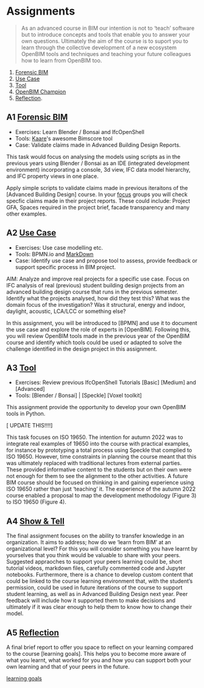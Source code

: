 # Assignments

>As an advanced course in BIM our intention is not to ‘teach’ software but to introduce concepts and tools that enable you to answer your own questions. Ultimately the aim of the course is to suport you to learn through the collective development of a new ecosystem OpenBIM tools and techniques and teaching your future colleagues how to learn from OpenBIM too.

1. [Forensic BIM](/Assignments/A1)
2. [Use Case](/Assignments/A2)
3. [Tool](/Assignments/A3)
4. [OpenBIM Champion](/Assignments/A4)
5. [Reflection](/Assignments/A5).


## A1	[Forensic BIM](A1)
* Exercises: Learn Blender / Bonsai and IfcOpenShell
* Tools: [Kaare](https://github.com/KaareH)'s awesome Bimscore tool
* Case: Validate claims made in Advanced Building Design Reports.

This task would focus on analysing the models using scripts as in the previous years using Blender / Bonsai as an IDE (integrated development environment) incorporating a console, 3d view, IFC data model hierarchy, and IFC property views in one place.

Apply simple scripts to validate claims made in previous iteraitons of the [Advanced Building Design] course. In your [focus](/Focus/) groups you will check specfic claims made in their project reports. These could include: Project GFA, Spaces required in the project brief, facade transparency and many other examples. 

## A2	[Use Case](A2)
* Exercises: Use case modelling etc.
* Tools: BPMN.io and [MarkDown](/Concepts/Markdown)
* Case: Identify use case and propose tool to assess, provide feedback or support specific process in BIM project.

AIM: Analyze and improve real projects for a specific use case.
Focus on IFC analysis of real (previous) student building design projects from an advanced building design course that runs in the previous semester. Identify what the projects analysed, how did they test this? What was the domain focus of the investigation? Was it structural, energy and indoor, daylight, acoustic, LCA/LCC or something else? 

In this assignment, you will be introduced to [BPMN] and use it to document the use case and explore the role of experts in [OpenBIM]. Following this, you will review OpenBIM tools made in the previous year of the OpenBIM course and identify which tools could be used or adapted to solve the challenge identified in the design project in this assignment.

## A3	[Tool](A3)
* Exercises: Review previous IfcOpenShell Tutorials [Basic] [Medium] and [Advanced]
* Tools: [Blender / Bonsai] | [Speckle] [Voxel toolkit]

This assignment provide the opportunity to develop your own OpenBIM tools in Python.

[ UPDATE THIS!!!!]

This task focuses on ISO 19650. The intention for autumn 2022 was to integrate real examples of 19650 into the course with practical examples, for instance by prototyping a total process using Speckle that complied to ISO 19650. However, time constraints in planning the course meant that this was ultimately replaced with traditional lectures from external parties. These provided informative content to the students but on their own were not enough for them to see the alignment to the other activities. A future BIM course should be focused on thinking in and gaining experience using ISO 19650 rather than just ‘teaching’ it. The experience of the autumn 2022 course enabled a proposal to map the development methodology (Figure 3) to ISO 19650 (Figure 4).


## A4	[Show & Tell](A4)
The final assignment focuses on the ability to transfer knowledge in an organization. It aims to address; how do we ‘learn from BIM’ at an organizational level? For this you will consider something you have learnt by yourselves that you think would be valuable to share with your peers. Suggested appraoches to support your peers learning could be, short tutorial videos, markdown files, carefully commented code and Jupyter notebooks. Furthermore, there is a chance to develop custom content that could be linked to the course learning environment that, with the student’s permission, could be used in future iterations of the course to support student learning, as well as in Advanced Building Design next year. Peer feedback will include how it supported them to make decisions and ultimately if it was clear enough to help them to know how to change their model.

## A5 [Reflection](A5)
A final brief report to offer you space to reflect on your learning compared to the course [learning goals]. This helps you to become more aware of what you learnt, what worked for you and how you can support both your own learning and that of your peers in the future.

[learning goals](/LearningObjectives/)

<!-- 2023

1. [Learning From OpenBIM](/Assignments/A1)
2. [OpenBIM Modeller / Analyst](/Assignments/A2)
3. [OpenBIM Manager / Ontologist](/Assignments/A3)
4. [OpenBIM Champion](/Assignments/A4)
5. [Reflection](/Assignments/A5).

## A1	[Learning from OpenBIM](A1)
IFC Dashboard project

## A2	[OpenBIM Modeler / Analysis](A2)
AIM: Analyze and improve real projects for a specific use case.
Focus on IFC analysis of real (previous) student building design projects from an advanced building design course that runs in the previous semester. Identify what the projects analysed, how did they test this? What was the domain focus of the investigation? Was it structural, energy and indoor, daylight, acoustic, LCA/LCC or something else? They should then be introduced to BPMN and use it to document the use case and explore the role of experts in OpenBIM. Following this, the students should review OpenBIM tools made in the previous year of the OpenBIM course and identify which tools could be used or adapted to solve the problem identified in the design project in the previous part. Finally, they could check the information validity of the models against the use case requirements they identified.
### Modeler
This could include information and processes from other digital sources and platforms, i.e. 3D printing / rapid prototyping, as well as drone, mixed reality and laser scanning (Wang Liyuan et al., 2020). The main challenge here is to validate the BIM model and use current tools or tools of their own to fix issues efficiently. The model group would thoroughly check the received IFC file and fix missing or incorrect geometric and non-geometric information. This should be in collaboration with an analysis (A2B) group. Furthermore, they could develop their own models, but the emphasis in this assignment would be on maintaining, reusing and further developing existing models or sub systems (OpenBIM principle 2) for a specific disciplinary use case.
### Analyst
This task would focus on analysing the models using scripts as in the previous years using BlenderBIM as an IDE (integrated development environment) incorporating a console, 3d view, IFC data model hierarchy, and IFC property views in one place. Additionally, this assignment would provide the opportunity for the student to develop their own OpenBIM tools in Python.

## A3	[OpenBIM Manager / Ontologist](A3)
### Manager
This task focuses on ISO 19650. The intention for autumn 2022 was to integrate real examples of 19650 into the course with practical examples, for instance by prototyping a total process using Speckle that complied to ISO 19650. However, time constraints in planning the course meant that this was ultimately replaced with traditional lectures from external parties. These provided informative content to the students but on their own were not enough for them to see the alignment to the other activities. A future BIM course should be focused on thinking in and gaining experience using ISO 19650 rather than just ‘teaching’ it. The experience of the autumn 2022 course enabled a proposal to map the development methodology (Figure 3) to ISO 19650 (Figure 4).
### Ontologist
The focus of this assignment is to support the Ontologist role. This should cover both Open Linked building data and traditional classification systems.

## A4	[OpenBIM Champion](A4)
The final assignment focuses on the ability to transfer knowledge in an organization. It aims to address; how do we ‘learn from BIM’ at an organizational level? This is a new component for autumn 2023. For autumn 2023, participants will therefore have to consider how to teach what they have learnt in the process to another group of students. Ideally this would support those that choose Analysis in the 2nd assignment to learn about modelling, or for the ontologists to learn about management. Suggested tools include, short tutorial videos, markdown files, carefully commented code and Jupyter notebooks. Furthermore, there would be a chance for them to develop custom content that could be linked to in the course learning environment that, with the student’s permission, could be used in future iterations of the course to support student learning.

## A5 [Reflection](A5)

A2 and A3 have 2 options, so participants will help to evaluate and provide peer feedback on each other’s work. 

Participants will get an introductory lecture (video) to both options to support their choice (Adamu & Thorpe, 2016). In this way, the modelling groups will receive guidance from the analysis groups and provide feedback on that guidance back to them. This feedback should also include how it supported them to make decisions and ultimately if it was clear enough to help them to know how to change their model.

-->

